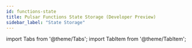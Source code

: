 ```yaml
---
id: functions-state
title: Pulsar Functions State Storage (Developer Preview)
sidebar_label: "State Storage"
---
```


import Tabs from '@theme/Tabs';
import TabItem from '@theme/TabItem';

